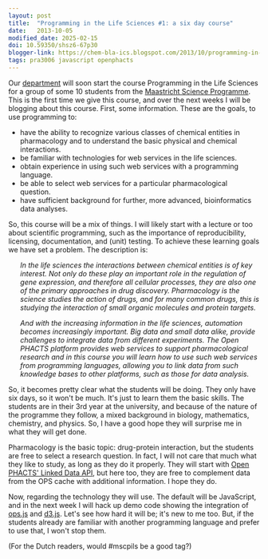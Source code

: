 ```yaml
---
layout: post
title:  "Programming in the Life Sciences #1: a six day course"
date:   2013-10-05
modified_date: 2025-02-15
doi: 10.59350/shsz6-67p30
blogger-link: https://chem-bla-ics.blogspot.com/2013/10/programming-in-life-sciences-1-six-day.html
tags: pra3006 javascript openphacts
---
```


Our [department](http://www.bigcat.unimaas.nl/) will soon start the course Programming in the Life Sciences for a group of some
10 students from the [Maastricht Science Programme](http://www.maastrichtuniversity.nl/web/Schools/MaastrichtScienceProgramme.htm).
This is the first time we give this course, and over the next weeks I will be blogging about this course. First, some information.
These are the goals, to use programming to:

* have the ability to recognize various classes of chemical entities in pharmacology and to understand the basic physical and chemical interactions.
* be familiar with technologies for web services in the life sciences.
* obtain experience in using such web services with a programming language.
* be able to select web services for a particular pharmacological question.
* have sufficient background for further, more advanced, bioinformatics data analyses.

So, this course will be a mix of things. I will likely start with a lecture or too about scientific programming, such as the
importance of reproducibility, licensing, documentation, and (unit) testing. To achieve these learning goals we have set a
problem. The description is:

<ul><i>
In the life sciences the interactions between chemical entities is of key interest. Not only do these play an important role
in the regulation of gene expression, and therefore all cellular processes, they are also one of the primary approaches in
drug discovery. Pharmacology is the science studies the action of drugs, and for many common drugs, this is studying the
interaction of small organic molecules and protein targets.

And with the increasing information in the life sciences, automation becomes increasingly important. Big data and small data
alike, provide challenges to integrate data from different experiments. The Open PHACTS platform provides web services to
support pharmacological research and in this course you will learn how to use such web services from programming languages,
allowing you to link data from such knowledge bases to other platforms, such as those for data analysis.
</i></ul>

So, it becomes pretty clear what the students will be doing. They only have six days, so it won't be much. It's just to learn
them the basic skills. The students are in their 3rd year at the university, and because of the nature of the programme they
follow, a mixed background in biology, mathematics, chemistry, and physics. So, I have a good hope they will surprise me in
what they will get done.

Pharmacology is the basic topic: drug-protein interaction, but the students are free to select a research question. In fact,
I will not care that much what they like to study, as long as they do it properly. They will start with
[Open PHACTS' Linked Data API](https://dev.openphacts.org/docs), but here too, they are free to complement data from the
OPS cache with additional information. I hope they do.

Now, regarding the technology they will use. The default will be JavaScript, and in the next week I will hack up demo code
showing the integration of [ops.js](https://github.com/openphacts/ops.js) and [d3.js](http://d3js.org/).
Let's see how hard it will be; it's new to me too. But, if the students
already are familiar with another programming language and prefer to use that, I won't stop them.

(For the Dutch readers, would #mscpils be a good tag?)
